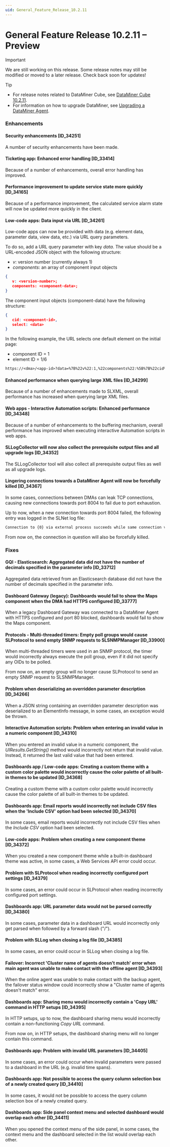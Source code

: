 ```yaml
---
uid: General_Feature_Release_10.2.11
---
```


# General Feature Release 10.2.11 – Preview

> [!IMPORTANT]
> We are still working on this release. Some release notes may still be modified or moved to a later release. Check back soon for updates!

> [!TIP]
>
> - For release notes related to DataMiner Cube, see [DataMiner Cube 10.2.11](xref:Cube_Feature_Release_10.2.11).
> - For information on how to upgrade DataMiner, see [Upgrading a DataMiner Agent](xref:Upgrading_a_DataMiner_Agent).

### Enhancements

#### Security enhancements [ID_34251]

A number of security enhancements have been made.

#### Ticketing app: Enhanced error handling [ID_33414]

<!-- MR 10.2.0 [CU8] - FR 10.2.11 -->

Because of a number of enhancements, overall error handling has improved.

#### Performance improvement to update service state more quickly [ID_34165]

<!-- MR 10.1.0 [CU20]/10.2.0 [CU8] - FR 10.2.11 -->

Because of a performance improvement, the calculated service alarm state will now be updated more quickly in the client.

#### Low-code apps: Data input via URL [ID_34261]

<!-- MR 10.3.0 - FR 10.2.11 -->

Low-code apps can now be provided with data (e.g. element data, parameter data, view data, etc.) via URL query parameters.

To do so, add a URL query parameter with key *data*. The value should be a URL-encoded JSON object with the following structure:

- *v*: version number (currently always 1)
- *components*: an array of component input objects

```json
{
   v: <version-number>;
   components: <component-data>;
}
```

The component input objects (component-data) have the following structure:

```json
{
   cid: <component-id>,
   select: <data>
}
```

In the following example, the URL selects one default element on the initial page:

- component ID = 1
- element ID = 1/6

```txt
https://<dma>/<app-id>?data=%7B%22v%22:1,%22components%22:%5B%7B%22cid%22:1,%22select%22:%7B%22elements%22:%5B%221%2F6%22%5D%7D%5D%7D%7D
```

#### Enhanced performance when querying large XML files [ID_34299]

<!-- MR 10.1.0 [CU20]/10.2.0 [CU8] - FR 10.2.11 -->

Because of a number of enhancements made to SLXML, overall performance has increased when querying large XML files.

#### Web apps - Interactive Automation scripts: Enhanced performance [ID_34348]

<!-- MR 10.2.0 [CU8] - FR 10.2.11 -->

Because of a number of enhancements to the buffering mechanism, overall performance has improved when executing interactive Automation scripts in web apps.

#### SLLogCollector will now also collect the prerequisite output files and all upgrade logs [ID_34352]

<!-- MR 10.2.0 [CU8] - FR 10.2.11 -->

The SLLogCollector tool will also collect all prerequisite output files as well as all upgrade logs.

#### Lingering connections towards a DataMiner Agent will now be forcefully killed [ID_34367]

<!-- MR 10.1.0 [CU20]/10.2.0 [CU8] - FR 10.2.11 -->

In some cases, connections between DMAs can leak TCP connections, causing new connections towards port 8004 to fail due to port exhaustion.

Up to now, when a new connection towards port 8004 failed, the following entry was logged in the SLNet log file:

``` txt
Connection to {0} via external process succeeds while same connection via SLNet process fails since {1} ({2} times) => possible lingering TCP connections issue
```

From now on, the connection in question will also be forcefully killed.

### Fixes

#### GQI - Elasticsearch: Aggregated data did not have the number of decimals specified in the parameter info [ID_33712]

<!-- MR 10.3.0 - FR 10.2.11 -->

Aggregated data retrieved from an Elasticsearch database did not have the number of decimals specified in the parameter info.

#### Dashboard Gateway (legacy): Dashboards would fail to show the Maps component when the DMA had HTTPS configured [ID_33777]

<!-- MR 10.1.0 [CU20]/10.2.0 [CU8] - FR 10.2.11 -->

When a legacy Dashboard Gateway was connected to a DataMiner Agent with HTTPS configured and port 80 blocked, dashboards would fail to show the Maps component.

#### Protocols - Multi-threaded timers: Empty poll groups would cause SLProtocol to send empty SNMP requests to SLSNMPManager [ID_33900]

<!-- MR 10.1.0 [CU20]/10.2.0 [CU8] - FR 10.2.11 -->

When multi-threaded timers were used in an SNMP protocol, the timer would incorrectly always execute the poll group, even if it did not specify any OIDs to be polled.

From now on, an empty group will no longer cause SLProtocol to send an empty SNMP request to SLSNMPManager.

#### Problem when deserializing an overridden parameter description [ID_34266]

<!-- MR 10.1.0 [CU20]/10.2.0 [CU8] - FR 10.2.11 -->

When a JSON string containing an overridden parameter description was deserialized to an ElementInfo message, in some cases, an exception would be thrown.

#### Interactive Automation scripts: Problem when entering an invalid value in a numeric component [ID_34310]

<!-- MR 10.1.0 [CU20]/10.2.0 [CU8] - FR 10.2.11 -->

When you entered an invalid value in a numeric component, the *UIResults.GetString()* method would incorrectly not return that invalid value. Instead, it returned the last valid value that had been entered.

#### Dashboards app / Low-code apps: Creating a custom theme with a custom color palette would incorrectly cause the color palette of all built-in themes to be updated [ID_34368]

<!-- MR 10.1.0 [CU20]/10.2.0 [CU8] - FR 10.2.11 -->

Creating a custom theme with a custom color palette would incorrectly cause the color palette of all built-in themes to be updated.

#### Dashboards app: Email reports would incorrectly not include CSV files when the 'Include CSV' option had been selected [ID_34370]

<!-- MR 10.2.0 [CU8] - FR 10.2.11 -->

In some cases, email reports would incorrectly not include CSV files when the *Include CSV* option had been selected.

#### Low-code apps: Problem when creating a new component theme [ID_34372]

<!-- MR 10.2.0 [CU8] - FR 10.2.11 -->

When you created a new component theme while a built-in dashboard theme was active, in some cases, a Web Services API error could occur.

#### Problem with SLProtocol when reading incorrectly configured port settings [ID_34379]

<!-- MR 10.1.0 [CU20]/10.2.0 [CU8] - FR 10.2.11 -->

In some cases, an error could occur in SLProtocol when reading incorrectly configured port settings.

#### Dashboards app: URL parameter data would not be parsed correctly [ID_34380]

<!-- MR 10.2.0 [CU8] - FR 10.2.11 -->

In some cases, parameter data in a dashboard URL would incorrectly only get parsed when followed by a forward slash ("/").

#### Problem with SLLog when closing a log file [ID_34385]

<!-- MR 10.1.0 [CU20]/10.2.0 [CU8] - FR 10.2.11 -->

In some cases, an error could occur in SLLog when closing a log file.

#### Failover: Incorrect 'Cluster name of agents doesn't match' error when main agent was unable to make contact with the offline agent [ID_34393]

<!-- MR 10.2.0 [CU8] - FR 10.2.11 -->

When the online agent was unable to make contact with the backup agent, the failover status window could incorrectly show a "Cluster name of agents doesn't match" error.

#### Dashboards app: Sharing menu would incorrectly contain a 'Copy URL' command in HTTP setups [ID_34395]

<!-- MR 10.2.0 [CU8] - FR 10.2.11 -->

In HTTP setups, up to now, the dashboard sharing menu would incorrectly contain a non-functioning *Copy URL* command.

From now on, in HTTP setups, the dashboard sharing menu will no longer contain this command.

#### Dashboards app: Problem with invalid URL parameters [ID_34405]

<!-- MR 10.2.0 [CU8] - FR 10.2.11 -->

In some cases, an error could occur when invalid parameters were passed to a dashboard in the URL (e.g. invalid time spans).

#### Dashboards app: Not possible to access the query column selection box of a newly created query [ID_34410]

<!-- MR 10.2.0 [CU8] - FR 10.2.11 -->

In some cases, it would not be possible to access the query column selection box of a newly created query.

#### Dashboards app: Side panel context menu and selected dashboard would overlap each other [ID_34411]

<!-- MR 10.1.0 [CU20]/10.2.0 [CU8] - FR 10.2.11 -->

When you opened the context menu of the side panel, in some cases, the context menu and the dashboard selected in the list would overlap each other.
